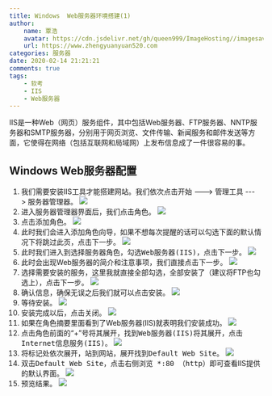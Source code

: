 ```yaml
---
title: Windows  Web服务器环境搭建(1)
author:
	name: 覃浩
	avatar: https://cdn.jsdelivr.net/gh/queen999/ImageHosting//imagesavatar.jpg
	url: https://www.zhengyuanyuan520.com
categories: 服务器
date: 2020-02-14 21:21:21
comments: true
tags:  
	- 软考
	- IIS
	- Web服务器
---
```

IIS是一种Web（网页）服务组件，其中包括Web服务器、FTP服务器、NNTP服务器和SMTP服务器，分别用于网页浏览、文件传输、新闻服务和邮件发送等方面，它使得在网络（包括互联网和局域网）上发布信息成了一件很容易的事。
<!-- more -->

##								Windows  Web服务器配置

1.	我们需要安装IIS工具才能搭建网站。我们依次点击<kbd>开始</kbd> ---> <kbd>管理工具</kbd> ---> <kbd>服务器管理器</kbd>。
![](https://www.zhengyuanyuan520.cn/images/softexam/Web/photo1.png)
2.	进入<kbd>服务器管理器</kbd>界面后，我们点击<kbd>角色</kbd>。
![](https://www.zhengyuanyuan520.cn/images/softexam/Web/photo2.png) 
3.	点击<kbd>添加角色</kbd>。
![](https://www.zhengyuanyuan520.cn/images/softexam/Web/photo3.png)
4.	此时我们会进入<kbd>添加角色向导</kbd>，如果不想每次提醒的话可以勾选下面的<kbd>默认情况下将跳过此页</kbd>，点击<kbd>下一步</kbd>。
![](https://www.zhengyuanyuan520.cn/images/softexam/Web/photo4.png)
5.	此时我们进入到<kbd>选择服务器角色</kbd>，勾选<kbd>Web服务器(IIS)</kbd>，点击<kbd>下一步</kbd>。
![](https://www.zhengyuanyuan520.cn/images/softexam/Web/photo5.png)
6.	此时会出现Web服务器的简介和注意事项，我们直接点击<kbd>下一步</kbd>。
![](https://www.zhengyuanyuan520.cn/images/softexam/Web/photo6.png)
7.	选择需要安装的服务，这里我就直接全部勾选，全部安装了（建议将FTP也勾选上），点击<kbd>下一步</kbd>。
![](https://www.zhengyuanyuan520.cn/images/softexam/Web/photo7.png)
8.	确认信息，确保无误之后我们就可以点击<kbd>安装</kbd>。
![](https://www.zhengyuanyuan520.cn/images/softexam/Web/photo8.png)
9.	等待安装。
![](https://www.zhengyuanyuan520.cn/images/softexam/Web/photo9.png)
10.	 安装完成以后，点击<kbd>关闭</kbd>。
![](https://www.zhengyuanyuan520.cn/images/softexam/Web/photo10.png)
11.	如果在<kbd>角色摘要</kbd>里面看到了Web服务器(IIS)就表明我们安装成功。
![](https://www.zhengyuanyuan520.cn/images/softexam/Web/photo11.png)
12.	 点击<kbd>角色</kbd>前面的“+”号将其展开，找到<kbd>Web服务器(IIS)</kbd>将其展开，点击<kbd>Internet信息服务(IIS)</kbd>。
![](https://www.zhengyuanyuan520.cn/images/softexam/Web/photo12.png)
13.	将标记处依次展开，站到<kbd>网站</kbd>，展开找到<kbd>Default Web Site</kbd>。
![](https://www.zhengyuanyuan520.cn/images/softexam/Web/photo13.png)
14.	双击<kbd>Default Web Site</kbd>，点击右侧<kbd>浏览 *:80 （http）</kbd>即可查看IIS提供的默认界面。
![](https://www.zhengyuanyuan520.cn/images/softexam/Web/photo14.png)
15.	预览结果。
![](https://www.zhengyuanyuan520.cn/images/softexam/Web/photo15.png)
